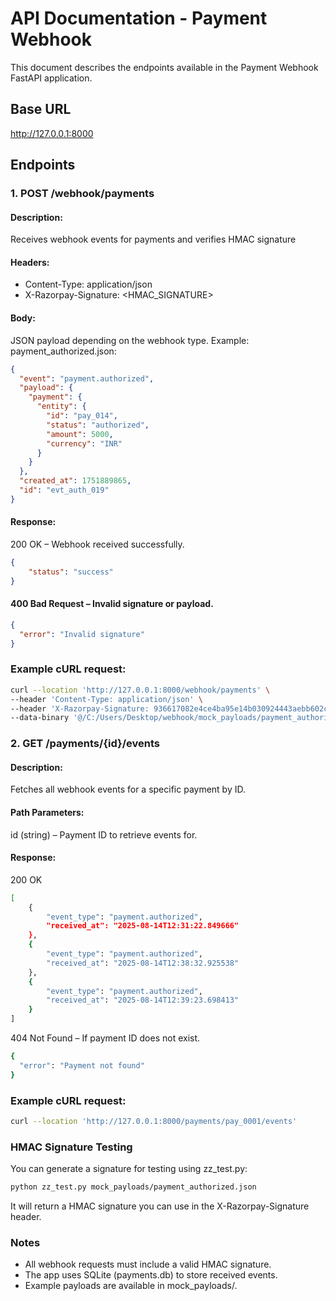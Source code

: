 # API Documentation - Payment Webhook

This document describes the endpoints available in the Payment Webhook FastAPI application.

## Base URL
http://127.0.0.1:8000


## Endpoints
### 1. POST /webhook/payments
#### Description:
Receives webhook events for payments and verifies HMAC signature
#### Headers:
- Content-Type: application/json
- X-Razorpay-Signature: <HMAC_SIGNATURE>
#### Body:
JSON payload depending on the webhook type. Example: payment_authorized.json:
```json
{
  "event": "payment.authorized",
  "payload": {
    "payment": {
      "entity": {
        "id": "pay_014",
        "status": "authorized",
        "amount": 5000,
        "currency": "INR"
      }
    }
  },
  "created_at": 1751889865,
  "id": "evt_auth_019"
}

```

#### Response:
200 OK – Webhook received successfully.
```json
{
    "status": "success"
}

```
#### 400 Bad Request – Invalid signature or payload.
```json
{
  "error": "Invalid signature"
}

```
### Example cURL request:
```bash
curl --location 'http://127.0.0.1:8000/webhook/payments' \
--header 'Content-Type: application/json' \
--header 'X-Razorpay-Signature: 936617082e4ce4ba95e14b030924443aebb602c1d461d651521a50434ab5453a' \
--data-binary '@/C:/Users/Desktop/webhook/mock_payloads/payment_authorized.json'

```

### 2. GET /payments/{id}/events
#### Description:
Fetches all webhook events for a specific payment by ID.

#### Path Parameters:

id (string) – Payment ID to retrieve events for.

#### Response:
200 OK
```bash
[
    {
        "event_type": "payment.authorized",
        "received_at": "2025-08-14T12:31:22.849666"
    },
    {
        "event_type": "payment.authorized",
        "received_at": "2025-08-14T12:38:32.925538"
    },
    {
        "event_type": "payment.authorized",
        "received_at": "2025-08-14T12:39:23.698413"
    }
]
```


404 Not Found – If payment ID does not exist.
```bash
{
  "error": "Payment not found"
}

```
### Example cURL request:
```bash
curl --location 'http://127.0.0.1:8000/payments/pay_0001/events'
```


### HMAC Signature Testing

You can generate a signature for testing using zz_test.py:
```bash
python zz_test.py mock_payloads/payment_authorized.json
```

It will return a HMAC signature you can use in the X-Razorpay-Signature header.

### Notes
- All webhook requests must include a valid HMAC signature.
- The app uses SQLite (payments.db) to store received events.
- Example payloads are available in mock_payloads/.
